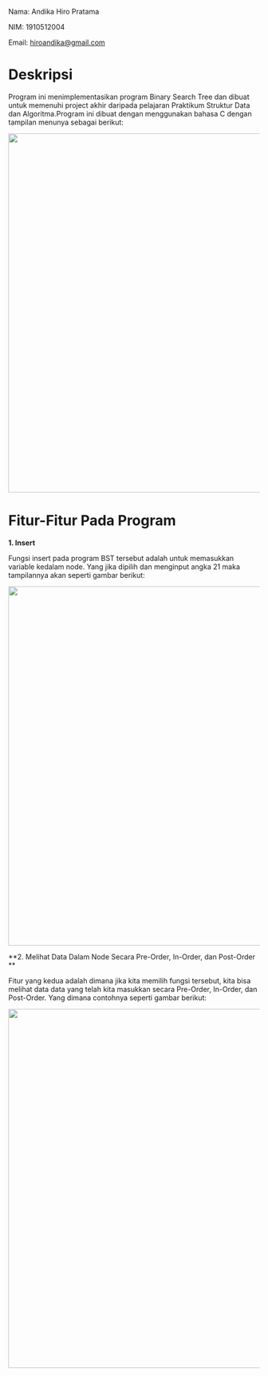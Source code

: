 Nama: Andika Hiro Pratama

NIM: 1910512004

Email: hiroandika@gmail.com

# Deskripsi
Program ini menimplementasikan program Binary Search Tree dan dibuat untuk memenuhi project akhir daripada pelajaran Praktikum Struktur Data dan Algoritma.Program ini dibuat dengan menggunakan bahasa C dengan tampilan menunya sebagai berikut:

<img src="https://1.bp.blogspot.com/-MlJpF6aRNSw/XueqM863K2I/AAAAAAAAATA/eoMQuVLb5iw8a_c2IESD6hCAtIuT-U5fQCLcBGAsYHQ/s1600/Screenshot%2B%2528361%2529.png" width="720">

# Fitur-Fitur Pada Program

**1. Insert**

Fungsi insert pada program BST tersebut adalah untuk memasukkan variable kedalam node. Yang jika dipilih dan menginput angka 21 maka tampilannya akan seperti gambar berikut:

<img src="https://1.bp.blogspot.com/-Br_ZcooNvzw/XueujENCnPI/AAAAAAAAATM/F_4x-LqZobYslZTZSaQyhlWzilnY772WQCLcBGAsYHQ/s1600/Screenshot%2B%2528362%2529.png" width="720">

**2. Melihat Data Dalam Node Secara Pre-Order, In-Order, dan Post-Order **

Fitur yang kedua adalah dimana jika kita memilih fungsi tersebut, kita bisa melihat data data yang telah kita masukkan secara Pre-Order, In-Order, dan Post-Order. Yang dimana contohnya seperti gambar berikut:

<img src="https://1.bp.blogspot.com/-xS6GBLqgymw/XuevbmUvvZI/AAAAAAAAATY/3XTLarVG5HgqsKycIBsjYVvKg2_xt-OoACLcBGAsYHQ/s1600/Screenshot%2B%2528363%2529.png" width="720">
